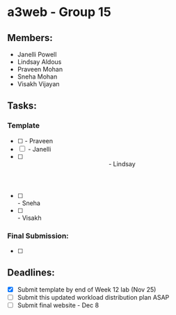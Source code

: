 # a3web - Group 15

## Members:
- Janelli Powell
- Lindsay Aldous
- Praveen Mohan
- Sneha Mohan
- Visakh Vijayan

## Tasks:
### Template
- [ ] <head> - Praveen
- [ ] <navbar> - Janelli
- [ ] <header> - Lindsay
- [ ] <main> - Sneha
- [ ] <footer> - Visakh
### Final Submission:
- [ ]

## Deadlines:
- [X] Submit template by end of Week 12 lab (Nov 25)
- [ ] Submit this updated workload distribution plan ASAP
- [ ] Submit final website - Dec 8
